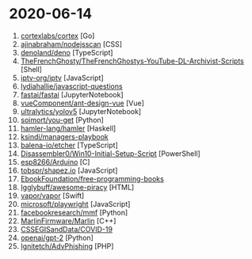 # 2020-06-14

1. [cortexlabs/cortex](https://github.com/cortexlabs/cortex "Build machine learning APIs") [Go]
2. [ajinabraham/nodejsscan](https://github.com/ajinabraham/nodejsscan "nodejsscan is a static security code scanner for Node.js applications.") [CSS]
3. [denoland/deno](https://github.com/denoland/deno "A secure JavaScript and TypeScript runtime") [TypeScript]
4. [TheFrenchGhosty/TheFrenchGhostys-YouTube-DL-Archivist-Scripts](https://github.com/TheFrenchGhosty/TheFrenchGhostys-YouTube-DL-Archivist-Scripts "The ultimate collection of scripts for YouTube-DL.") [Shell]
5. [iptv-org/iptv](https://github.com/iptv-org/iptv "Collection of 8000+ publicly available IPTV channels from all over the world") [JavaScript]
6. [lydiahallie/javascript-questions](https://github.com/lydiahallie/javascript-questions "A long list of (advanced) JavaScript questions, and their explanations ✨") 
7. [fastai/fastai](https://github.com/fastai/fastai "The fastai deep learning library, plus lessons and tutorials") [JupyterNotebook]
8. [vueComponent/ant-design-vue](https://github.com/vueComponent/ant-design-vue "An enterprise-class UI components based on Ant Design and Vue. 🐜") [Vue]
9. [ultralytics/yolov5](https://github.com/ultralytics/yolov5 "YOLOv5 in PyTorch > ONNX > CoreML > iOS") [JupyterNotebook]
10. [soimort/you-get](https://github.com/soimort/you-get "⏬ Dumb downloader that scrapes the web") [Python]
11. [hamler-lang/hamler](https://github.com/hamler-lang/hamler "Haskell-style functional programming language running on Erlang VM.") [Haskell]
12. [ksindi/managers-playbook](https://github.com/ksindi/managers-playbook "📖 Heuristics for effective management") 
13. [balena-io/etcher](https://github.com/balena-io/etcher "Flash OS images to SD cards & USB drives, safely and easily.") [TypeScript]
14. [Disassembler0/Win10-Initial-Setup-Script](https://github.com/Disassembler0/Win10-Initial-Setup-Script "PowerShell script for automation of routine tasks done after fresh installations of Windows 10 / Server 2016 / Server 2019") [PowerShell]
15. [esp8266/Arduino](https://github.com/esp8266/Arduino "ESP8266 core for Arduino") [C]
16. [tobspr/shapez.io](https://github.com/tobspr/shapez.io "shapez.io is an open source base building game inspired by factorio! Available on web & desktop") [JavaScript]
17. [EbookFoundation/free-programming-books](https://github.com/EbookFoundation/free-programming-books "📚 Freely available programming books") 
18. [Igglybuff/awesome-piracy](https://github.com/Igglybuff/awesome-piracy "A curated list of awesome warez and piracy links") [HTML]
19. [vapor/vapor](https://github.com/vapor/vapor "💧 A server-side Swift web framework.") [Swift]
20. [microsoft/playwright](https://github.com/microsoft/playwright "Node library to automate Chromium, Firefox and WebKit with a single API") [JavaScript]
21. [facebookresearch/mmf](https://github.com/facebookresearch/mmf "A modular framework for vision & language multimodal research from Facebook AI Research (FAIR)") [Python]
22. [MarlinFirmware/Marlin](https://github.com/MarlinFirmware/Marlin "Optimized firmware for RepRap 3D printers based on the Arduino platform.") [C++]
23. [CSSEGISandData/COVID-19](https://github.com/CSSEGISandData/COVID-19 "Novel Coronavirus (COVID-19) Cases, provided by JHU CSSE") 
24. [openai/gpt-2](https://github.com/openai/gpt-2 "Code for the paper Language Models are Unsupervised Multitask Learners") [Python]
25. [Ignitetch/AdvPhishing](https://github.com/Ignitetch/AdvPhishing "This is Advance Phishing Tool ! OTP PHISHING") [PHP]
